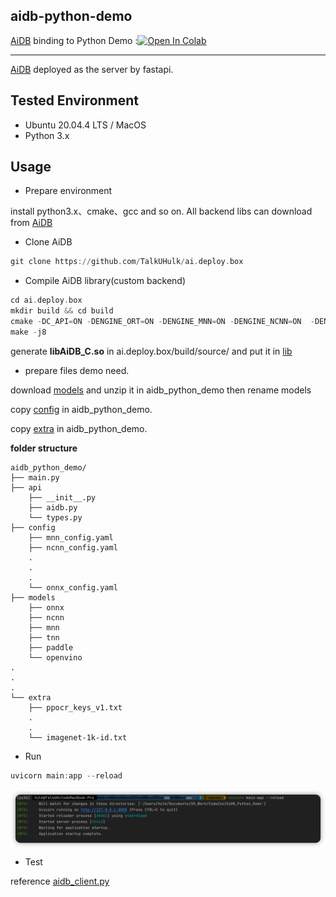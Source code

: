 ## aidb-python-demo

[AiDB](https://github.com/TalkUHulk/ai.deploy.box) binding to Python Demo :[![Open In Colab](https://colab.research.google.com/assets/colab-badge.svg)](https://colab.research.google.com/drive/1gVKxkeIvgrnC56dVQOImyqQqVns-NtkR)


---
[AiDB](https://github.com/TalkUHulk/ai.deploy.box) deployed as the server by fastapi.

## Tested Environment

* Ubuntu 20.04.4 LTS / MacOS
* Python 3.x


## Usage

* Prepare environment

install python3.x、cmake、gcc and so on. All backend libs can download from [AiDB](https://github.com/TalkUHulk/ai.deploy.box)


* Clone AiDB
```asm
git clone https://github.com/TalkUHulk/ai.deploy.box
```


* Compile AiDB library(custom backend)

```asm
cd ai.deploy.box
mkdir build && cd build
cmake -DC_API=ON -DENGINE_ORT=ON -DENGINE_MNN=ON -DENGINE_NCNN=ON  -DENGINE_TNN=OFF -DENGINE_OPV=OFF -DENGINE_PPLite=OFF -DENGINE_NCNN_WASM=OFF -DBUILD_SAMPLE=OFF ../
make -j8
```
generate **libAiDB_C.so** in ai.deploy.box/build/source/ and put it in [lib](.lib)

* prepare files demo need.

download [models](https://github.com/TalkUHulk/ai.deploy.box/releases/download/1.0.0/models-lite.zip) and unzip it in aidb_python_demo then rename models

copy [config](https://github.com/TalkUHulk/ai.deploy.box/tree/main/config) in aidb_python_demo.

copy [extra](https://github.com/TalkUHulk/ai.deploy.box/tree/main/extra) in aidb_python_demo.

**folder structure**
```
aidb_python_demo/
├── main.py
├── api
    ├── __init__.py
    ├── aidb.py
    └── types.py  
├── config
    ├── mnn_config.yaml
    ├── ncnn_config.yaml
    .
    .
    .
    └── onnx_config.yaml
├── models
    ├── onnx
    ├── ncnn
    ├── mnn
    ├── tnn
    ├── paddle
    └── openvino   
.
.
.
└── extra
    ├── ppocr_keys_v1.txt
    .
    .
    └── imagenet-1k-id.txt
```

* Run

```asm
uvicorn main:app --reload
```

<p align="center">
 <img src="./doc/run.png" align="middle"/>
<p align="center">

* Test

reference [aidb_client.py](aidb_client.py)




